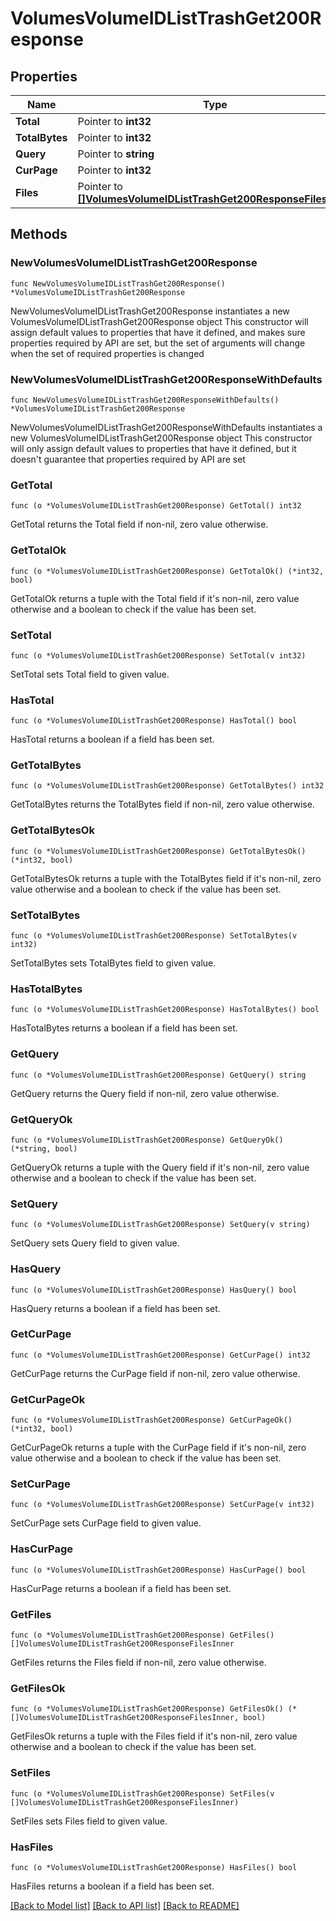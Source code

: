# VolumesVolumeIDListTrashGet200Response

## Properties

Name | Type | Description | Notes
------------ | ------------- | ------------- | -------------
**Total** | Pointer to **int32** |  | [optional] 
**TotalBytes** | Pointer to **int32** |  | [optional] 
**Query** | Pointer to **string** |  | [optional] 
**CurPage** | Pointer to **int32** |  | [optional] 
**Files** | Pointer to [**[]VolumesVolumeIDListTrashGet200ResponseFilesInner**](VolumesVolumeIDListTrashGet200ResponseFilesInner.md) |  | [optional] 

## Methods

### NewVolumesVolumeIDListTrashGet200Response

`func NewVolumesVolumeIDListTrashGet200Response() *VolumesVolumeIDListTrashGet200Response`

NewVolumesVolumeIDListTrashGet200Response instantiates a new VolumesVolumeIDListTrashGet200Response object
This constructor will assign default values to properties that have it defined,
and makes sure properties required by API are set, but the set of arguments
will change when the set of required properties is changed

### NewVolumesVolumeIDListTrashGet200ResponseWithDefaults

`func NewVolumesVolumeIDListTrashGet200ResponseWithDefaults() *VolumesVolumeIDListTrashGet200Response`

NewVolumesVolumeIDListTrashGet200ResponseWithDefaults instantiates a new VolumesVolumeIDListTrashGet200Response object
This constructor will only assign default values to properties that have it defined,
but it doesn't guarantee that properties required by API are set

### GetTotal

`func (o *VolumesVolumeIDListTrashGet200Response) GetTotal() int32`

GetTotal returns the Total field if non-nil, zero value otherwise.

### GetTotalOk

`func (o *VolumesVolumeIDListTrashGet200Response) GetTotalOk() (*int32, bool)`

GetTotalOk returns a tuple with the Total field if it's non-nil, zero value otherwise
and a boolean to check if the value has been set.

### SetTotal

`func (o *VolumesVolumeIDListTrashGet200Response) SetTotal(v int32)`

SetTotal sets Total field to given value.

### HasTotal

`func (o *VolumesVolumeIDListTrashGet200Response) HasTotal() bool`

HasTotal returns a boolean if a field has been set.

### GetTotalBytes

`func (o *VolumesVolumeIDListTrashGet200Response) GetTotalBytes() int32`

GetTotalBytes returns the TotalBytes field if non-nil, zero value otherwise.

### GetTotalBytesOk

`func (o *VolumesVolumeIDListTrashGet200Response) GetTotalBytesOk() (*int32, bool)`

GetTotalBytesOk returns a tuple with the TotalBytes field if it's non-nil, zero value otherwise
and a boolean to check if the value has been set.

### SetTotalBytes

`func (o *VolumesVolumeIDListTrashGet200Response) SetTotalBytes(v int32)`

SetTotalBytes sets TotalBytes field to given value.

### HasTotalBytes

`func (o *VolumesVolumeIDListTrashGet200Response) HasTotalBytes() bool`

HasTotalBytes returns a boolean if a field has been set.

### GetQuery

`func (o *VolumesVolumeIDListTrashGet200Response) GetQuery() string`

GetQuery returns the Query field if non-nil, zero value otherwise.

### GetQueryOk

`func (o *VolumesVolumeIDListTrashGet200Response) GetQueryOk() (*string, bool)`

GetQueryOk returns a tuple with the Query field if it's non-nil, zero value otherwise
and a boolean to check if the value has been set.

### SetQuery

`func (o *VolumesVolumeIDListTrashGet200Response) SetQuery(v string)`

SetQuery sets Query field to given value.

### HasQuery

`func (o *VolumesVolumeIDListTrashGet200Response) HasQuery() bool`

HasQuery returns a boolean if a field has been set.

### GetCurPage

`func (o *VolumesVolumeIDListTrashGet200Response) GetCurPage() int32`

GetCurPage returns the CurPage field if non-nil, zero value otherwise.

### GetCurPageOk

`func (o *VolumesVolumeIDListTrashGet200Response) GetCurPageOk() (*int32, bool)`

GetCurPageOk returns a tuple with the CurPage field if it's non-nil, zero value otherwise
and a boolean to check if the value has been set.

### SetCurPage

`func (o *VolumesVolumeIDListTrashGet200Response) SetCurPage(v int32)`

SetCurPage sets CurPage field to given value.

### HasCurPage

`func (o *VolumesVolumeIDListTrashGet200Response) HasCurPage() bool`

HasCurPage returns a boolean if a field has been set.

### GetFiles

`func (o *VolumesVolumeIDListTrashGet200Response) GetFiles() []VolumesVolumeIDListTrashGet200ResponseFilesInner`

GetFiles returns the Files field if non-nil, zero value otherwise.

### GetFilesOk

`func (o *VolumesVolumeIDListTrashGet200Response) GetFilesOk() (*[]VolumesVolumeIDListTrashGet200ResponseFilesInner, bool)`

GetFilesOk returns a tuple with the Files field if it's non-nil, zero value otherwise
and a boolean to check if the value has been set.

### SetFiles

`func (o *VolumesVolumeIDListTrashGet200Response) SetFiles(v []VolumesVolumeIDListTrashGet200ResponseFilesInner)`

SetFiles sets Files field to given value.

### HasFiles

`func (o *VolumesVolumeIDListTrashGet200Response) HasFiles() bool`

HasFiles returns a boolean if a field has been set.


[[Back to Model list]](../README.md#documentation-for-models) [[Back to API list]](../README.md#documentation-for-api-endpoints) [[Back to README]](../README.md)


